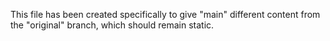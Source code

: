 This file has been created specifically to give "main" different content from the "original" branch, which should remain static.
